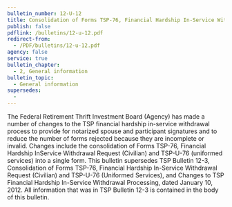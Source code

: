 ```yaml
---
bulletin_number: 12-U-12
title: Consolidation of Forms TSP-76, Financial Hardship In-Service Withdrawal Request (Civilian) and TSP-U-76 (Uniformed Services), and changes to TSP Financial Hardship In-Service Withdrawal Processing to include the Roth TSP
publish: false
pdflink: /bulletins/12-u-12.pdf
redirect-from:
  - /PDF/bulletins/12-u-12.pdf
agency: false
service: true
bulletin_chapter:
  - 2, General information
bulletin_topic:
  - General information
supersedes:
  -
---
```


The Federal Retirement Thrift Investment Board (Agency) has made a number of changes to
the TSP financial hardship in-service withdrawal process to provide for notarized spouse and
participant signatures and to reduce the number of forms rejected because they are incomplete or invalid. Changes include the consolidation of Forms TSP-76, Financial Hardship InService Withdrawal Request (Civilian) and TSP-U-76 (uniformed services) into a single form.
This bulletin supersedes TSP Bulletin 12-3, Consolidation of Forms TSP-76, Financial Hardship
In-Service Withdrawal Request (Civilian) and TSP-U-76 (Uniformed Services), and Changes to
TSP Financial Hardship In-Service Withdrawal Processing, dated January 10, 2012. All information that was in TSP Bulletin 12-3 is contained in the body of this bulletin.
